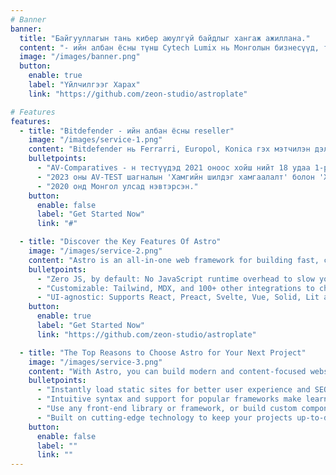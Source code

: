 ```yaml
---
# Banner
banner:
  title: "Байгууллагын тань кибер аюулгүй байдлыг хангаж ажиллана."
  content: "- ийн албан ёсны түнш Cytech Lumix нь Монголын бизнесүүд, төрийн байгууллагуудыг өсөн нэмэгдэж буй кибер халдлагаас хамгаалахад тусалдаг. Бид дэлхийд шалгарсан хамгаалалтын шийдлүүдийг хүргэхийн зэрэгцээ мэргэжлийн гуравдагч талын байгууллагатай хамтран аудит болон эрсдэлийн үнэлгээг хийдэг."
  image: "/images/banner.png"
  button:
    enable: true
    label: "Үйлчилгээг Харах"
    link: "https://github.com/zeon-studio/astroplate"

# Features
features:
  - title: "Bitdefender - ийн албан ёсны reseller"
    image: "/images/service-1.png"
    content: "Bitdefender нь Ferrarri, Europol, Konica гэх мэтчилэн дэлхийд нэр хүндтэй байгууллагууд болон Монгол улсын 600 гаруй байгууллагатай хамтран ажиллаж хамгаалдаг. AV-Test, AV-Comparatives гэх бие даасан институтуудаас удаа дараалж шагнал болон өндөр үнэлгээнүүдийг авдаг байна."
    bulletpoints:
      - "AV-Comparatives - н тестүүдэд 2021 оноос хойш нийт 18 удаа 1-р байрыг авсан."
      - "2023 оны AV-TEST шагналын 'Хамгийн шилдэг хамгаалалт' болон 'Хамгийн өндөр гүйцэтгэл' номинацид ялалт байгуулсан."
      - "2020 онд Монгол улсад нэвтэрсэн."
    button:
      enable: false
      label: "Get Started Now"
      link: "#"

  - title: "Discover the Key Features Of Astro"
    image: "/images/service-2.png"
    content: "Astro is an all-in-one web framework for building fast, content-focused websites. It offers a range of exciting features for developers and website creators. Some of the key features are:"
    bulletpoints:
      - "Zero JS, by default: No JavaScript runtime overhead to slow you down."
      - "Customizable: Tailwind, MDX, and 100+ other integrations to choose from."
      - "UI-agnostic: Supports React, Preact, Svelte, Vue, Solid, Lit and more."
    button:
      enable: true
      label: "Get Started Now"
      link: "https://github.com/zeon-studio/astroplate"

  - title: "The Top Reasons to Choose Astro for Your Next Project"
    image: "/images/service-3.png"
    content: "With Astro, you can build modern and content-focused websites without sacrificing performance or ease of use."
    bulletpoints:
      - "Instantly load static sites for better user experience and SEO."
      - "Intuitive syntax and support for popular frameworks make learning and using Astro a breeze."
      - "Use any front-end library or framework, or build custom components, for any project size."
      - "Built on cutting-edge technology to keep your projects up-to-date with the latest web standards."
    button:
      enable: false
      label: ""
      link: ""
---
```

